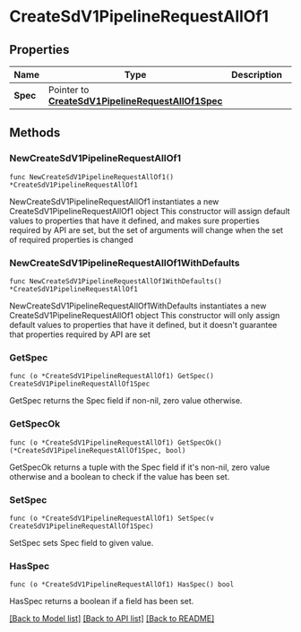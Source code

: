 # CreateSdV1PipelineRequestAllOf1

## Properties

Name | Type | Description | Notes
------------ | ------------- | ------------- | -------------
**Spec** | Pointer to [**CreateSdV1PipelineRequestAllOf1Spec**](CreateSdV1PipelineRequestAllOf1Spec.md) |  | [optional] 

## Methods

### NewCreateSdV1PipelineRequestAllOf1

`func NewCreateSdV1PipelineRequestAllOf1() *CreateSdV1PipelineRequestAllOf1`

NewCreateSdV1PipelineRequestAllOf1 instantiates a new CreateSdV1PipelineRequestAllOf1 object
This constructor will assign default values to properties that have it defined,
and makes sure properties required by API are set, but the set of arguments
will change when the set of required properties is changed

### NewCreateSdV1PipelineRequestAllOf1WithDefaults

`func NewCreateSdV1PipelineRequestAllOf1WithDefaults() *CreateSdV1PipelineRequestAllOf1`

NewCreateSdV1PipelineRequestAllOf1WithDefaults instantiates a new CreateSdV1PipelineRequestAllOf1 object
This constructor will only assign default values to properties that have it defined,
but it doesn't guarantee that properties required by API are set

### GetSpec

`func (o *CreateSdV1PipelineRequestAllOf1) GetSpec() CreateSdV1PipelineRequestAllOf1Spec`

GetSpec returns the Spec field if non-nil, zero value otherwise.

### GetSpecOk

`func (o *CreateSdV1PipelineRequestAllOf1) GetSpecOk() (*CreateSdV1PipelineRequestAllOf1Spec, bool)`

GetSpecOk returns a tuple with the Spec field if it's non-nil, zero value otherwise
and a boolean to check if the value has been set.

### SetSpec

`func (o *CreateSdV1PipelineRequestAllOf1) SetSpec(v CreateSdV1PipelineRequestAllOf1Spec)`

SetSpec sets Spec field to given value.

### HasSpec

`func (o *CreateSdV1PipelineRequestAllOf1) HasSpec() bool`

HasSpec returns a boolean if a field has been set.


[[Back to Model list]](../README.md#documentation-for-models) [[Back to API list]](../README.md#documentation-for-api-endpoints) [[Back to README]](../README.md)


